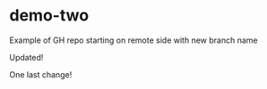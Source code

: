 # demo-two
Example of GH repo starting on remote side with new branch name

Updated!

One last change!
